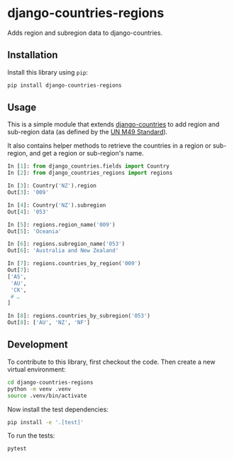 # django-countries-regions

Adds region and subregion data to django-countries.

## Installation

Install this library using `pip`:
```bash
pip install django-countries-regions
```
## Usage

This is a simple module that extends [django-countries](https://pypi.org/project/django-countries/) to add region and sub-region data (as defined by the [UN M49 Standard](https://en.wikipedia.org/wiki/UN_M49)).

It also contains helper methods to retrieve the countries in a region or sub-region, and get a region or sub-region's name.


```python
In [1]: from django_countries.fields import Country
In [2]: from django_countries_regions import regions

In [3]: Country('NZ').region
Out[3]: '009'

In [4]: Country('NZ').subregion
Out[4]: '053'

In [5]: regions.region_name('009')
Out[5]: 'Oceania'

In [6]: regions.subregion_name('053')
Out[6]: 'Australia and New Zealand'

In [7]: regions.countries_by_region('009')
Out[7]:
['AS',
 'AU',
 'CK',
 # …
]

In [8]: regions.countries_by_subregion('053')
Out[8]: ['AU', 'NZ', 'NF']
```


## Development

To contribute to this library, first checkout the code. Then create a new virtual environment:
```bash
cd django-countries-regions
python -m venv .venv
source .venv/bin/activate
```
Now install the test dependencies:
```bash
pip install -e '.[test]'
```
To run the tests:
```bash
pytest
```
